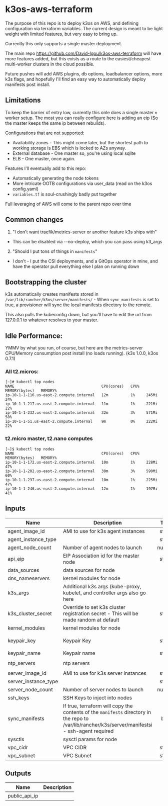 # k3os-aws-terraform

The purpose of this repo is to deploy k3os on AWS, and defining configuration via terraform variables. The current design is meant to be light weight with limited features, but very easy to bring up.

<!-- TODO: Add links to everything used in this project -->

Currently this only supports a single master deployment.

The main repo https://github.com/David-Igou/k3os-aws-terraform will have more features added, but this exists as a route to the easiest/cheapest multi-worker clusters in the cloud possible.

Future pushes will add AWS plugins, db options, loadbalancer options, more k3s flags, and hopefully I'll find an easy way to automatically deploy manifests post install.

## Limitations

To keep the barrier of entry low, currently this onle does a single master `n` worker setup. The most you can really configure here is adding an eip (So the master keeps the same ip between rebuilds).

Configurations that are not supported:

* Availability zones - This might come later, but the shortest path to working storage is EBS which is locked to AZs anyway.
* External database - One master so, you're using local sqlite
* ELB - One master, once again.

Features I'll eventually add to this repo:

* Automatically generating the node tokens
* More intricate OOTB configurations via user_data (read on the k3os config.yaml)
* `variables.tf` is soul-crushingly badly put together

Full leveraging of AWS will come to the parent repo over time

## Common changes

1.  "I don't want traefik/metrics-server or another feature k3s ships with"

* This can be disabled via --no-deploy, which you can pass using k3_args

2.  "Should I put tons of things in `manifests`"

*  I don't - I put the CSI deployments, and a GitOps operator in mine, and have the operator pull everything else I plan on running down

## Bootstrapping the cluster

k3s automatically creates manifests stored in `/var/lib/rancher/k3os/server/manifests/` - When `sync_manifests` is set to true, a provisioner will sync the local manifests directory to the remote.

This also pulls the kubeconfig down, but you'll have to edit the url from 127.0.0.1 to whatever resolves to your master.

## Idle Performance:

YMMV by what you run, of course, but here are the metrics-server CPU/Memory consumption post install (no loads running). (k3s 1.0.0, k3os 0.7.1)


### All t2.micros:
```
[~]# kubectl top nodes
NAME                                       CPU(cores)   CPU%   MEMORY(bytes)   MEMORY%   
ip-10-1-1-116.us-east-2.compute.internal   12m          1%     245Mi           24%       
ip-10-1-1-217.us-east-2.compute.internal   11m          1%     221Mi           22%       
ip-10-1-1-232.us-east-2.compute.internal   32m          3%     571Mi           58%       
ip-10-1-1-51.us-east-2.compute.internal    9m           0%     222Mi           22% 
```

### t2.micro master, t2.nano computes
```
[~]$ kubectl top nodes
NAME                                       CPU(cores)   CPU%   MEMORY(bytes)   MEMORY%
ip-10-1-1-172.us-east-2.compute.internal   10m          1%     228Mi           47%
ip-10-1-1-202.us-east-2.compute.internal   30m          3%     590Mi           60%
ip-10-1-1-237.us-east-2.compute.internal   10m          1%     225Mi           47%
ip-10-1-1-246.us-east-2.compute.internal   12m          1%     197Mi           41%
```


<!-- BEGINNING OF PRE-COMMIT-TERRAFORM DOCS HOOK -->
## Inputs

| Name | Description | Type | Default | Required |
|------|-------------|:----:|:-----:|:-----:|
| agent\_image\_id | AMI to use for k3s agent instances | string | `"ami-0ed92ab0a9ecbbcf4"` | no |
| agent\_instance\_type |  | string | `"t2.micro"` | no |
| agent\_node\_count | Number of agent nodes to launch | number | `"3"` | no |
| api\_eip | EIP Association id for the master node | string | `"null"` | no |
| data\_sources | data sources for node | list | `[ "aws" ]` | no |
| dns\_nameservers | kernel modules for node | list | `[ "8.8.8.8", "1.1.1.1" ]` | no |
| k3s\_args | Additional k3s args (kube-proxy, kubelet, and controller args also go here | list | `[]` | no |
| k3s\_cluster\_secret | Override to set k3s cluster registration secret - This will be made random at default | string | `"abcdef12345"` | no |
| kernel\_modules | kernel modules for node | list | `[]` | no |
| keypair\_key | Keypair Key | string | `"ssh-rsa AAAAB3NADSKJFJDSAFdsafds example@example.com"` | no |
| keypair\_name | Keypair name | string | `"k3s_key"` | no |
| ntp\_servers | ntp servers | list | `[ "0.us.pool.ntp.org", "1.us.pool.ntp.org" ]` | no |
| server\_image\_id | AMI to use for k3s server instances | string | `"ami-0ed92ab0a9ecbbcf4"` | no |
| server\_instance\_type |  | string | `"t2.micro"` | no |
| server\_node\_count | Number of server nodes to launch | number | `"1"` | no |
| ssh\_keys | SSH Keys to inject into nodes | list | `[]` | no |
| sync\_manifests | If true, terraform will copy the contents of the `manifests` directory in the repo to /var/lib/rancher/k3s/server/manifestsi - ssh-agent required | bool | `"false"` | no |
| sysctls | sysctl params for node | list | `[]` | no |
| vpc\_cidr | VPC CIDR | string | `"10.0.0.0/16"` | no |
| vpc\_subnet | VPC Subnet | string | `"10.0.1.0/24"` | no |

## Outputs

| Name | Description |
|------|-------------|
| public\_api\_ip |  |

<!-- END OF PRE-COMMIT-TERRAFORM DOCS HOOK -->



